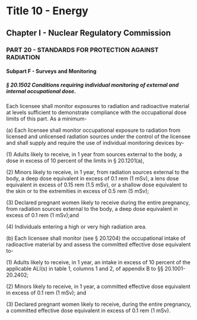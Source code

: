 
# Title 10 - Energy
## Chapter I - Nuclear Regulatory Commission
### PART 20 - STANDARDS FOR PROTECTION AGAINST RADIATION
#### Subpart F - Surveys and Monitoring
##### § 20.1502 Conditions requiring individual monitoring of external and internal occupational dose.

Each licensee shall monitor exposures to radiation and radioactive material at levels sufficient to demonstrate compliance with the occupational dose limits of this part. As a minimum-

(a) Each licensee shall monitor occupational exposure to radiation from licensed and unlicensed radiation sources under the control of the licensee and shall supply and require the use of individual monitoring devices by-

(1) Adults likely to receive, in 1 year from sources external to the body, a dose in excess of 10 percent of the limits in § 20.1201(a),

(2) Minors likely to receive, in 1 year, from radiation sources external to the body, a deep dose equivalent in excess of 0.1 rem (1 mSv), a lens dose equivalent in excess of 0.15 rem (1.5 mSv), or a shallow dose equivalent to the skin or to the extremities in excess of 0.5 rem (5 mSv);

(3) Declared pregnant women likely to receive during the entire pregnancy, from radiation sources external to the body, a deep dose equivalent in excess of 0.1 rem (1 mSv);and

(4) Individuals entering a high or very high radiation area.

(b) Each licensee shall monitor (see § 20.1204) the occupational intake of radioactive material by and assess the committed effective dose equivalent to-

(1) Adults likely to receive, in 1 year, an intake in excess of 10 percent of the applicable ALI(s) in table 1, columns 1 and 2, of appendix B to §§ 20.1001-20.2402;

(2) Minors likely to receive, in 1 year, a committed effective dose equivalent in excess of 0.1 rem (1 mSv); and

(3) Declared pregnant women likely to receive, during the entire pregnancy, a committed effective dose equivalent in excess of 0.1 rem (1 mSv).
